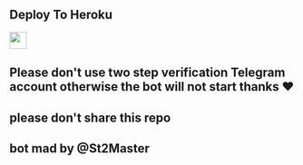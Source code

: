


## Deploy To Heroku

<a href="https://heroku.com/deploy?template=https://github.com/Krishna3000300/utkarsh-pw-drm-UPLODER-">
     <img height="30px" src="https://img.shields.io/badge/Deploy%20To%20Heroku-blueviolet?style=for-the-badge&logo=heroku">
  </a>


  ## Please don't use two step verification Telegram account otherwise the bot will not start  thanks ❤️

  ## please don't share this repo

  ## bot mad by @St2Master 
